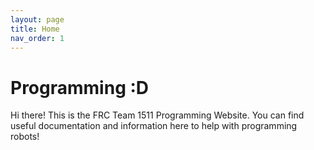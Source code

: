```yaml
---
layout: page
title: Home
nav_order: 1
---
```


# Programming :D

Hi there! This is the FRC Team 1511 Programming Website. You can find useful documentation and information here to help with programming robots!